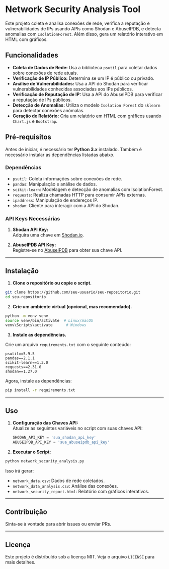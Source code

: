 
# Network Security Analysis Tool

Este projeto coleta e analisa conexões de rede, verifica a reputação e vulnerabilidades de IPs usando APIs como Shodan e AbuseIPDB, e detecta anomalias com `IsolationForest`. Além disso, gera um relatório interativo em HTML com gráficos.

## Funcionalidades

- **Coleta de Dados de Rede:** Usa a biblioteca `psutil` para coletar dados sobre conexões de rede atuais.
- **Verificação de IP Público:** Determina se um IP é público ou privado.
- **Análise de Vulnerabilidades:** Usa a API do Shodan para verificar vulnerabilidades conhecidas associadas aos IPs públicos.
- **Verificação de Reputação de IP:** Usa a API do AbuseIPDB para verificar a reputação de IPs públicos.
- **Detecção de Anomalias:** Utiliza o modelo `Isolation Forest` do `sklearn` para detectar conexões anômalas.
- **Geração de Relatório:** Cria um relatório em HTML com gráficos usando `Chart.js` e `Bootstrap`.

## Pré-requisitos

Antes de iniciar, é necessário ter **Python 3.x** instalado. Também é necessário instalar as dependências listadas abaixo.

### Dependências

- `psutil`: Coleta informações sobre conexões de rede.
- `pandas`: Manipulação e análise de dados.
- `scikit-learn`: Modelagem e detecção de anomalias com IsolationForest.
- `requests`: Realiza chamadas HTTP para consumir APIs externas.
- `ipaddress`: Manipulação de endereços IP.
- `shodan`: Cliente para interagir com a API do Shodan.

### API Keys Necessárias

1. **Shodan API Key:**  
   Adquira uma chave em [Shodan.io](https://account.shodan.io/).
   
2. **AbuseIPDB API Key:**  
   Registre-se no [AbuseIPDB](https://www.abuseipdb.com/) para obter sua chave API.

---

## Instalação

1. **Clone o repositório ou copie o script.**

```bash
git clone https://github.com/seu-usuario/seu-repositorio.git
cd seu-repositorio
```

2. **Crie um ambiente virtual (opcional, mas recomendado).**

```bash
python -m venv venv
source venv/bin/activate  # Linux/macOS
venv\Scripts\activate      # Windows
```

3. **Instale as dependências.**

Crie um arquivo `requirements.txt` com o seguinte conteúdo:

```
psutil==5.9.5
pandas==2.1.1
scikit-learn==1.3.0
requests==2.31.0
shodan==1.27.0
```

Agora, instale as dependências:

```bash
pip install -r requirements.txt
```

---

## Uso

1. **Configuração das Chaves API:**  
   Atualize as seguintes variáveis no script com suas chaves API:

   ```python
   SHODAN_API_KEY = 'sua_shodan_api_key'
   ABUSEIPDB_API_KEY = 'sua_abuseipdb_api_key'
   ```

2. **Executar o Script:**

```bash
python network_security_analysis.py
```

Isso irá gerar:
- `network_data.csv`: Dados de rede coletados.
- `network_data_analysis.csv`: Análise das conexões.
- `network_security_report.html`: Relatório com gráficos interativos.

---

## Contribuição

Sinta-se à vontade para abrir issues ou enviar PRs.

---

## Licença

Este projeto é distribuído sob a licença MIT. Veja o arquivo `LICENSE` para mais detalhes.
